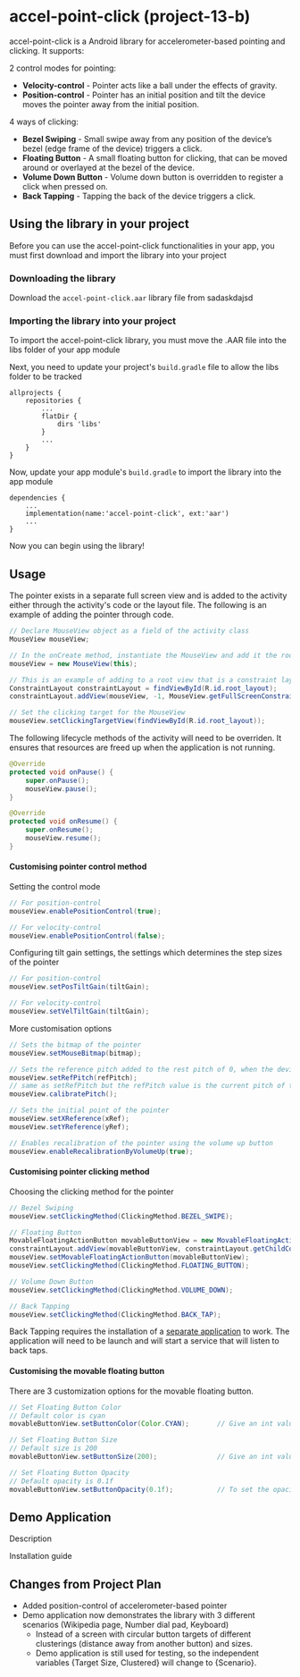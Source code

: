 # accel-point-click (project-13-b)
accel-point-click is a Android library for accelerometer-based pointing and clicking. It supports:

2 control modes for pointing:
- **Velocity-control** - Pointer acts like a ball under the effects of gravity.
- **Position-control** - Pointer has an initial position and tilt the device moves the pointer away from the initial position.

4 ways of clicking:
- **Bezel Swiping** - Small swipe away from any position of the device’s bezel (edge frame of the device) triggers a click.
- **Floating Button** - A small floating button for clicking, that can be moved around or overlayed at the bezel of the device.
- **Volume Down Button** - Volume down button is overridden to register a click when pressed on.
- **Back Tapping** - Tapping the back of the device triggers a click.

## Using the library in your project
Before you can use the accel-point-click functionalities in your app, you must first download and import the library into your project
### Downloading the library
Download the ```accel-point-click.aar``` library file from sadaskdajsd

### Importing the library into your project
To import the accel-point-click library, you must move the .AAR file into the libs folder of your app module

Next, you need to update your project's ```build.gradle``` file to allow the libs folder to be tracked
```
allprojects {
    repositories {
        ...
        flatDir {
            dirs 'libs'
        }
        ...
    }
}
```

Now, update your app module's ```build.gradle``` to import the library into the app module
```
dependencies {
    ...
    implementation(name:'accel-point-click', ext:'aar')
    ...
}
```

Now you can begin using the library!

## Usage
The pointer exists in a separate full screen view and is added to the activity either through the activity's code or the layout file. 
The following is an example of adding the pointer through code.

``` java
// Declare MouseView object as a field of the activity class
MouseView mouseView;
```

``` java
// In the onCreate method, instantiate the MouseView and add it the root view group of the activity
mouseView = new MouseView(this);

// This is an example of adding to a root view that is a constraint layout
ConstraintLayout constraintLayout = findViewById(R.id.root_layout);
constraintLayout.addView(mouseView, -1, MouseView.getFullScreenConstraintLayoutParams());

// Set the clicking target for the MouseView
mouseView.setClickingTargetView(findViewById(R.id.root_layout));
```

The following lifecycle methods of the activity will need to be overriden. It ensures that resources are freed up when the application is not running.
```java
@Override
protected void onPause() {
    super.onPause();
    mouseView.pause();
}

@Override
protected void onResume() {
    super.onResume();
    mouseView.resume();
}
```

#### Customising pointer control method
Setting the control mode
``` java
// For position-control
mouseView.enablePositionControl(true);

// For velocity-control
mouseView.enablePositionControl(false);

```

Configuring tilt gain settings, the settings which determines the step sizes of the pointer
``` java
// For position-control
mouseView.setPosTiltGain(tiltGain);

// For velocity-control
mouseView.setVelTiltGain(tiltGain);
```

More customisation options
```java
// Sets the bitmap of the pointer
mouseView.setMouseBitmap(bitmap);

// Sets the reference pitch added to the rest pitch of 0, when the device is laid flat
mouseView.setRefPitch(refPitch);
// same as setRefPitch but the refPitch value is the current pitch of the device
mouseView.calibratePitch();

// Sets the initial point of the pointer
mouseView.setXReference(xRef);
mouseView.setYReference(yRef);

// Enables recalibration of the pointer using the volume up button
mouseView.enableRecalibrationByVolumeUp(true);

```

#### Customising pointer clicking method
Choosing the clicking method for the pointer
```java
// Bezel Swiping
mouseView.setClickingMethod(ClickingMethod.BEZEL_SWIPE);

// Floating Button
MovableFloatingActionButton movableButtonView = new MovableFloatingActionButton(this);
constraintLayout.addView(movableButtonView, constraintLayout.getChildCount(),MouseView.getFabConstraintLayoutParams(100,0));
mouseView.setMovableFloatingActionButton(movableButtonView);
mouseView.setClickingMethod(ClickingMethod.FLOATING_BUTTON);

// Volume Down Button
mouseView.setClickingMethod(ClickingMethod.VOLUME_DOWN);

// Back Tapping
mouseView.setClickingMethod(ClickingMethod.BACK_TAP);

```
Back Tapping requires the installation of a [separate application](https://play.google.com/store/apps/details?id=com.prhlt.aemus.BoDTapService) to work. The application will need to be launch and will start a service that will listen to back taps.

#### Customising the movable floating button
There are 3 customization options for the movable floating button.

```java
// Set Floating Button Color
// Default color is cyan
movableButtonView.setButtonColor(Color.CYAN);       // Give an int value of a color that you want

// Set Floating Button Size
// Default size is 200
movableButtonView.setButtonSize(200);               // Give an int value of the preffered button size in pixels

// Set Floating Button Opacity 
// Default opacity is 0.1f
movableButtonView.setButtonOpacity(0.1f);           // To set the opacity, give a floating point value between 0-1.
```

## Demo Application
Description

Installation guide

## Changes from Project Plan
* Added position-control of accelerometer-based pointer
* Demo application now demonstrates the library with 3 different scenarios (Wikipedia page, Number dial pad, Keyboard) 
    * Instead of a screen with circular button targets of different clusterings (distance away from another button) and sizes.
    * Demo application is still used for testing, so the independent variables {Target Size, Clustered} will change to {Scenario}.